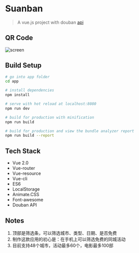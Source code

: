 # Suanban

> A vue.js project with douban [api](https://developers.douban.com/wiki/?title=api_v2)

## QR Code
![screen](https://github.com/jasonBai007/suanban/raw/master/docs/qrcode.png)
## Build Setup

``` bash
# go into app folder
cd app

# install dependencies
npm install

# serve with hot reload at localhost:8080
npm run dev

# build for production with minification
npm run build

# build for production and view the bundle analyzer report
npm run build --report
```

## Tech Stack
- Vue 2.0
- Vue-router
- Vue-resource
- Vue-cli
- ES6
- LocalStorage
- Animate.CSS
- Font-awesome
- Douban API

## Notes
1. 顶部是筛选条，可以筛选城市、类型、日期、是否免费
2. 制作这款应用的初心是：在手机上可以筛选免费的同城活动
3. 目前支持48个城市，活动最多60个，电影最多100部